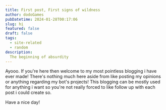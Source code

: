 ```yaml
---
title: First post, First signs of wildness
author: dodoGames
pubDatetime: 2024-01-28T00:17:06
slug: hi
featured: false
draft: false
tags:
  - site-related
  - random
description:
  The beginning of absurdity
---
```


Ayooo. If you're here then welcome to my most pointless blogging i have ever made! There's nothing much here aside from like posting my opinions or anything regarding my bot's projects! This blogging can be mostly used for anything i want so you're not really forced to like follow up with each post i could create so.

Have a nice day!

